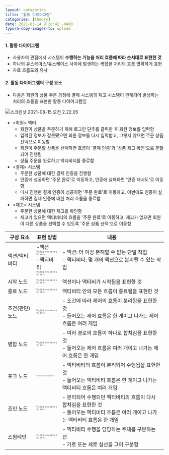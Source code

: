 ```yaml
---
layout: categories
title: "활동 다이어그램"
categories: [theory]
date: 2021-03-14 9:28:42 -0400
typora-copy-images-to: upload
---
```


#### 1. 활동 다이어그램

- 사용자의 관점에서 시스템이 **수행하는 기능을 처리 흐름에 따라 순서대로 표현한 것**
- 하나의 유스케이스/유스케이스 사이에 발생하는 복잡한 처리의 흐름 명확하게 표현
- 자료 흐름도와 유사

#### 2. 활동 다이어그램의 구성 요소

- 다음은 회원의 상품 주문 과정에 결제 시스템과 재고 시스템이 관계되어 발생하는 처리의 흐름을 표현한 활동 다이어그램임

![스크린샷 2021-08-15 오전 2.22.05](https://tva1.sinaimg.cn/large/008i3skNgy1gtgtsnu2xsj60uk0tujw502.jpg)

- <회원> 액터
  - 회원이 상품을 주문하기 위해 로그인 단추를 클릭한 후 회원 정보를 입력함
  - 입력된 정보가 잘못됐으면 회원 정보를 다시 입력받고, 그렇지 않으면 주문 상품 선택으로 이동함
  - 회원이 주문할 상품을 선택하면 흐름이 '결제 인증'과 '상품 재고 확인'으로 분할되어 진행됨
  - 상품 주문을 완료하고 액티비티를 종료함
- <결제> 시스템
  - 주문한 상품에 대한 결제 인증을 진행함
  - 인증에 성공하면 '주문 완료'로 이동하고, 인증에 실패하면 '인증 재시도'로 이동함
  - 다시 진행한 결제 인증이 성공하면 '주문 완료'로 이동하고, 이번에도 인증이 실패하면 결제 인증에 대한 처리 흐름을 종료함
- <재고> 시스템
  - 주문한 상품에 대한 재고를 확인함
  - 재고가 있으면 액티비티의 흐름을 '주문 완료'로 이동하고, 재고가 없으면 회원이 다른 상품을 선택할 수 있도록 '주문 상품 선택'으로 이동함

| 구성 요소       | 표현 방법                                                    | 내용                                                         |
| --------------- | ------------------------------------------------------------ | ------------------------------------------------------------ |
| 액션/액티비티   | -액션<br /><img src="https://tva1.sinaimg.cn/large/008i3skNgy1gtgtij7hnej60a603wweg02.jpg" alt="스크린샷 2021-08-15 오전 2.12.03" style="zoom:33%;" /> <br />-액티비티<br /><img src="https://tva1.sinaimg.cn/large/008i3skNgy1gtgtips7w8j60a203mweh02.jpg" alt="스크린샷 2021-08-15 오전 2.12.37" style="zoom:33%;" /> | - 액션: 더 이상 분해할 수 없는 단일 작업<br />- 액티비티: 몇 개의 액션으로 분리될 수 있는 작업 |
| 시작 노드       | <img src="https://tva1.sinaimg.cn/large/008i3skNgy1gtgtjxghq3j604e03udfo02.jpg" alt="스크린샷 2021-08-15 오전 2.13.48" style="zoom:33%;" /> | 액션이나 액티비가 시작됨을 표현한 것                         |
| 종료 노드       | <img src="https://tva1.sinaimg.cn/large/008i3skNgy1gtgtk6n1xgj604003a74402.jpg" alt="스크린샷 2021-08-15 오전 2.14.03" style="zoom:33%;" /> | 액티비티 안의 모든 흐름이 종료됨을 표현한 것                 |
| 조건(판단) 노드 | <img src="https://tva1.sinaimg.cn/large/008i3skNgy1gtgtkfkxksj606g07iwef02.jpg" alt="스크린샷 2021-08-15 오전 2.14.18" style="zoom:33%;" /> | - 조건에 따라 제어의 흐름이 분리됨을 표현한 것<br />- 들어오는 제어 흐름은 한 개이고 나가는 제어 흐름은 여러 개임 |
| 병합 노드       | <img src="https://tva1.sinaimg.cn/large/008i3skNgy1gtgtko0onej608205odfs02.jpg" alt="스크린샷 2021-08-15 오전 2.14.31" style="zoom:33%;" /> | - 여러 경로의 흐름이 하나로 합쳐짐을 표현한 것<br />- 들어오는 제어 흐름은 여러 개이고 나가는 제어 흐름은 한 개임 |
| 포크 노드       | <img src="https://tva1.sinaimg.cn/large/008i3skNgy1gtgtr6qgmoj60ay0bc3yn02.jpg" alt="스크린샷 2021-08-15 오전 2.20.40" style="zoom:20%;" /> | - 액티비티의 흐름이 분리되어 수행됨을 표현한 것<br />- 들어오는 액티비티 흐름은 한 개이고 나가는 액티비티 흐름은 여러 개임 |
| 조인 노드       | <img src="https://tva1.sinaimg.cn/large/008i3skNgy1gtgtl3wzpcj605e060wee02.jpg" alt="스크린샷 2021-08-15 오전 2.14.56" style="zoom:33%;" /> | - 분리되어 수행되던 액티비티의 흐름이 다시 합쳐짐을 표현한 것<br />- 들어오는 액티비티 흐름은 여러 개이고 나가는 액티비티 흐름은 한 개임 |
| 스윔레인        | <img src="https://tva1.sinaimg.cn/large/008i3skNgy1gtgtlcsyruj605204m0sj02.jpg" alt="스크린샷 2021-08-15 오전 2.15.10" style="zoom:33%;" /> | - 액티비티 수행을 담당하는 주체를 구분하는 선<br />- 가로 또는 세로 실선을 그어 구분함 |


